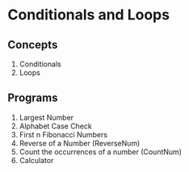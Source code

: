 # Conditionals and Loops
## Concepts
1. Conditionals
2. Loops
## Programs
1. Largest Number
2. Alphabet Case Check
3. First n Fibonacci Numbers
4. Reverse of a Number (ReverseNum)
5. Count the occurrences of a number (CountNum)
6. Calculator
